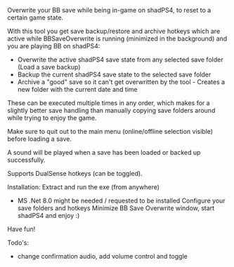 Overwrite your BB save while being in-game on shadPS4, to reset to a certain game state.

With this tool you get save backup/restore and archive hotkeys which are active while BBSaveOverwrite is running (minimized in the background) and you are playing BB on shadPS4:

- Overwrite the active shadPS4 save state from any selected save folder (Load a save backup)
- Backup the current shadPS4 save state to the selected save folder
- Archive a "good" save so it can't get overwritten by the tool - Creates a new folder with the current date and time

These can be executed multiple times in any order, which makes for a slightly better save handling than manually copying save folders around while trying to enjoy the game.

Make sure to quit out to the main menu (online/offline selection visible) before loading a save.

A sound will be played when a save has been loaded or backed up successfully.

Supports DualSense hotkeys (can be toggled).


Installation:
Extract and run the exe (from anywhere)
- MS .Net 8.0 might be needed / requested to be installed 
Configure your save folders and hotkeys
Minimize BB Save Overwrite window, start shadPS4 and enjoy :)

Have fun!


Todo's:
- change confirmation audio, add volume control and toggle
